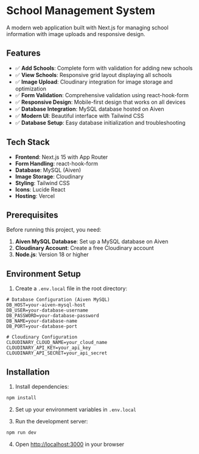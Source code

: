 # School Management System

A modern web application built with Next.js for managing school information with image uploads and responsive design.

## Features

- ✅ **Add Schools**: Complete form with validation for adding new schools
- ✅ **View Schools**: Responsive grid layout displaying all schools
- ✅ **Image Upload**: Cloudinary integration for image storage and optimization
- ✅ **Form Validation**: Comprehensive validation using react-hook-form
- ✅ **Responsive Design**: Mobile-first design that works on all devices
- ✅ **Database Integration**: MySQL database hosted on Aiven
- ✅ **Modern UI**: Beautiful interface with Tailwind CSS
- ✅ **Database Setup**: Easy database initialization and troubleshooting

## Tech Stack

- **Frontend**: Next.js 15 with App Router
- **Form Handling**: react-hook-form
- **Database**: MySQL (Aiven)
- **Image Storage**: Cloudinary
- **Styling**: Tailwind CSS
- **Icons**: Lucide React
- **Hosting**: Vercel

## Prerequisites

Before running this project, you need:

1. **Aiven MySQL Database**: Set up a MySQL database on Aiven
2. **Cloudinary Account**: Create a free Cloudinary account
3. **Node.js**: Version 18 or higher

## Environment Setup

1. Create a `.env.local` file in the root directory:

```env
# Database Configuration (Aiven MySQL)
DB_HOST=your-aiven-mysql-host
DB_USER=your-database-username
DB_PASSWORD=your-database-password
DB_NAME=your-database-name
DB_PORT=your-database-port

# Cloudinary Configuration
CLOUDINARY_CLOUD_NAME=your_cloud_name
CLOUDINARY_API_KEY=your_api_key
CLOUDINARY_API_SECRET=your_api_secret
```

## Installation

1. Install dependencies:
```bash
npm install
```

2. Set up your environment variables in `.env.local`

3. Run the development server:
```bash
npm run dev
```

4. Open [http://localhost:3000](http://localhost:3000) in your browser